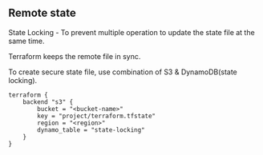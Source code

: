 ## Remote state

State Locking - To prevent multiple operation to update the state file at the same time.  

Terraform keeps the remote file in sync.

To create secure state file, use combination of S3 & DynamoDB(state locking).

```
terraform {
	backend "s3" {
		bucket = "<bucket-name>"
		key = "project/terraform.tfstate"
		region = "<region>"
		dynamo_table = "state-locking"
	}
}
```  
